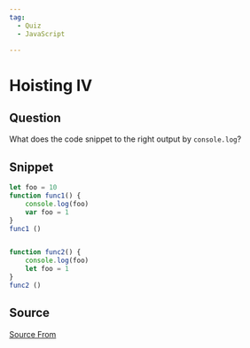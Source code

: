 ```yaml
---
tag:
  - Quiz
  - JavaScript

---
```

  
# Hoisting IV

## Question
What does the code snippet to the right output by `console.log`?

## Snippet
```js
let foo = 10
function func1() {
    console.log(foo)
    var foo = 1
}
func1 ()


function func2() {
    console.log(foo)
    let foo = 1
}
func2 ()
```
    


##  Source
[Source From](https://bigfrontend.dev/quiz/Hoisting-IV)

  